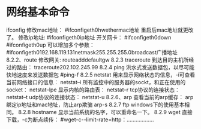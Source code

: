 # 网络基本命令
ifconfig
修改mac地址：
#ifconfigeth0hwethermac地址
重启后mac地址就更改了。
修改ip地址:
#ifconfigeth0ip地址
开关网卡：
#ifconfigeth0down
#ifconfigeth0up
可以增加多个参数：
#ifconfigeth0192.168.119.131netmask255.255.255.0broadcast广播地址
8.2.2、route
修改网关:
routeadddefaultgw
8.2.3	traceroute
到达目的主机所经过的路由：
traceroute202.102.245.99
8.2.4	ping
洪水式发送数据包，以尽可能快地速度来发送数据包
#ping-f
8.2.5	netstat
用来显示网络状态的信息，-i可查看当前网络接口的信息：
netstat–i
所有监控中的服务器的sockt，和正在使用的socket：
netstat–lpe
显示内核的路由表：
netstat–r
tcp协议的连接状态：
netstat–t
udp协议的连接状态：
netstat-u
8.2.6、arp
查看当前的arp缓存：
arp
绑定ip地址和mac地址，防止arp欺骗
arp-s
8.2.7	ftp
windows下的使用基本相同。
8.2.8	hostname
	显示当前系统的名字，可以重命名一下。
8.2.9	wget
直接下载，-c为断点续传：
#wget-c--limit-rate=http：………………
